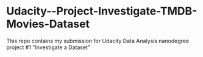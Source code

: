 # Udacity--Project-Investigate-TMDB-Movies-Dataset
This repo contains my submission for Udacity Data Analysis nanodegree project #1 "Investigate a Dataset"
